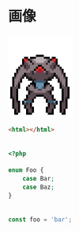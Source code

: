 # 画像

![gras](images/metalife-avatar.png)

```html
<html></html>

```

```php

<?php

enum Foo {
    case Bar;
    case Baz;
}

```

```js

const foo = 'bar';

```

